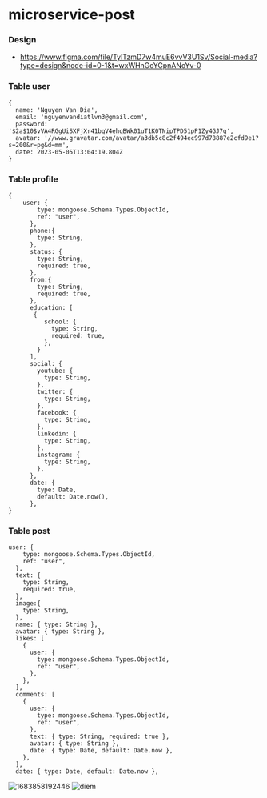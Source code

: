 # microservice-post

### Design 
- https://www.figma.com/file/TylTzmD7w4muE6vvV3U1Sv/Social-media?type=design&node-id=0-1&t=wxWHnGoYCpnANoYv-0

### Table user
``` 
{
  name: 'Nguyen Van Dia',
  email: 'nguyenvandiatlvn3@gmail.com',
  password: '$2a$10$vVA4RGgUiSXFjXr41bqV4ehqBWk01uT1K0TNipTPD51pP1Zy4GJ7q',
  avatar: '//www.gravatar.com/avatar/a3db5c8c2f494ec997d78887e2cfd9e1? s=200&r=pg&d=mm',
  date: 2023-05-05T13:04:19.804Z
}
```

### Table profile
``` 
{
	user: {
		type: mongoose.Schema.Types.ObjectId,
		ref: "user",
	  },
	  phone:{
	  	type: String,
	  },
	  status: {
		type: String,
		required: true,
	  },
	  from:{
	    type: String,
		required: true,
	  },
	  education: [
	   {
		  school: {
			type: String,
			required: true,
		  },
		}
	  ],
	  social: {
		youtube: {
		  type: String,
		},
		twitter: {
		  type: String,
		},
		facebook: {
		  type: String,
		},
		linkedin: {
		  type: String,
		},
		instagram: {
		  type: String,
		},
	  },
	  date: {
		type: Date,
		default: Date.now(),
	  },
}
```

### Table post
``` 
user: {
    type: mongoose.Schema.Types.ObjectId,
    ref: "user",
  },
  text: {
    type: String,
    required: true,
  },
  image:{
    type: String,
  },
  name: { type: String },
  avatar: { type: String },
  likes: [
    {
      user: {
        type: mongoose.Schema.Types.ObjectId,
        ref: "user",
      },
    },
  ],
  comments: [
    {
      user: {
        type: mongoose.Schema.Types.ObjectId,
        ref: "user",
      },
      text: { type: String, required: true },
      avatar: { type: String },
      date: { type: Date, default: Date.now },
    },
  ],
  date: { type: Date, default: Date.now },
```
![1683858192446](https://github.com/Dia2001/architecture-microservice/assets/88370983/97e7a0fe-cdbe-41cf-89b4-1c5eb375ee1e)
![diem](https://github.com/Dia2001/architecture-microservice/assets/88370983/88745d2f-39c6-4a81-bb64-31b6645100e3)


